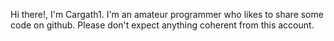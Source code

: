 Hi there!, I'm Cargath1. I'm an amateur programmer who likes to share some code on github. Please don't expect anything coherent from this account.

